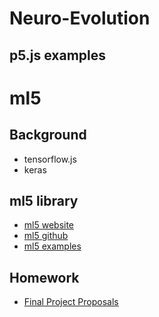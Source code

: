 # Neuro-Evolution

## p5.js examples

# ml5

## Background
* tensorflow.js
* keras

## ml5 library
* [ml5 website](https://ml5js.github.io/)
* [ml5 github](https://github.com/ml5js)
* [ml5 examples](https://github.com/ml5js/ml5-examples)

## Homework
* [Final Project Proposals](https://github.com/shiffman/NOC-S18/wiki/Project-Proposals)
